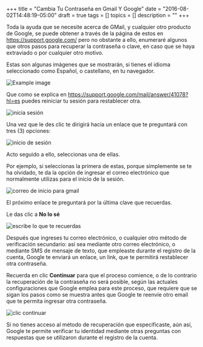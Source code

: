 +++
title = "Cambia Tu Contraseña en Gmail Y Google"
date = "2016-08-02T14:48:19-05:00"
draft = true
tags = []
topics = []
description = ""
+++
<p>Toda la ayuda que se necesite acerca de GMail, y cualquier otro producto de Google, se puede obtener a través de la página de estos en <a href="https://support.google.com/">https://support.google.com/</a> pero no obstante a ello, enumeraré algunos que otros pasos para recuperar la contraseña o clave, en caso que se haya extraviado o por cualquier otro motivo.</p>

<p>Estas son algunas imágenes que se mostrarán, si tienes el idioma seleccionado como Español, o castellano,  en tu navegador.</p>

<p><img src="/images/111.jpg" alt="Example image"></p>

<p>Que como se explica en <a href="https://support.google.com/mail/answer/41078?hl=es">https://support.google.com/mail/answer/41078?hl=es</a> puedes reiniciar tu sesión para restablecer otra.</p>

<p><img src="/images/7.png" alt="inicia sesión"></p>

<p>Una vez que le des clic te dirigirá hacia un enlace que te preguntará con tres (3) opciones:</p>

<p><img src="/images/555.jpg" alt="inicio de sesión"></p>

<p>Acto seguido a ello, seleccionas una de ellas.</p>

<p>Por ejemplo, si seleccionas la primera de estas, porque simplemente se te ha olvidado, te da la opción de ingresar el correo electrónico que normalmente utilizas para el inicio de la sesión.</p>

<p><img src="/images/8.png" alt="correo de inicio para gmail"></p>

<p>El próximo enlace te preguntará por la última clave que recuerdas.</p>

<p>Le das clic a <strong>No lo sé</strong></p>

<p><img src="/images/444.jpg" alt="escribe lo que te recuerdas"></p>

<p>Después que ingreses tu correo electrónico, o cualquier otro método de verificación secundario: así sea mediante otro correo electrónico, o mediante SMS de mensaje de texto, que empleaste durante el registro de la cuenta, Google te enviará un enlace, un link, que te permitirá restablecer otra contraseña.</p>

<p>Recuerda en clic <strong>Continuar</strong> para que el proceso comience, o de lo contrario la recuperación de la contraseña no será posible, según las actuales configuraciones que Google emplea para este proceso,  que requiere que se sigan los pasos como se muestra antes que Google te reenvíe otro email que te permita ingresar otra contraseña.</p>

<p><img src="/images/99.png" alt="clic continuar"></p>

<p>Si no tienes acceso al método de recuperación que especificaste, aún así, Google te permite verificar tu identidad mediante otras preguntas con respuestas que se utilizaron durante el registro de la cuenta.</p>
